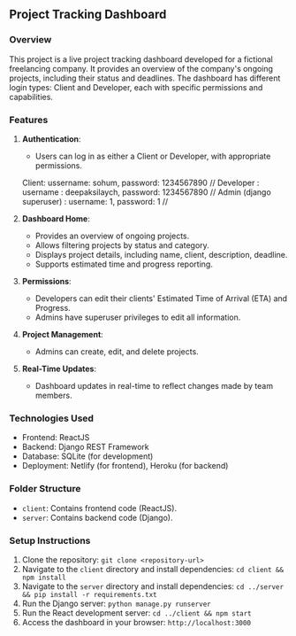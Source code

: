 ## Project Tracking Dashboard

### Overview

This project is a live project tracking dashboard developed for a fictional freelancing company. It provides an overview of the company's ongoing projects, including their status and deadlines. The dashboard has different login types: Client and Developer, each with specific permissions and capabilities.

### Features

1. **Authentication**:
   - Users can log in as either a Client or Developer, with appropriate permissions.

    Client: ussername: sohum, password: 1234567890 //
    Developer : username : deepaksilaych, password: 1234567890 //
    Admin (django superuser) : username: 1, password: 1 //

2. **Dashboard Home**:
   - Provides an overview of ongoing projects.
   - Allows filtering projects by status and category.
   - Displays project details, including name, client, description, deadline.
   - Supports estimated time and progress reporting.

3. **Permissions**:
   - Developers can edit their clients' Estimated Time of Arrival (ETA) and Progress.
   - Admins have superuser privileges to edit all information.

4. **Project Management**:
   - Admins can create, edit, and delete projects.

5. **Real-Time Updates**:
   - Dashboard updates in real-time to reflect changes made by team members.

### Technologies Used

- Frontend: ReactJS
- Backend: Django REST Framework
- Database: SQLite (for development)
- Deployment: Netlify (for frontend), Heroku (for backend)

### Folder Structure

- `client`: Contains frontend code (ReactJS).
- `server`: Contains backend code (Django).

### Setup Instructions

1. Clone the repository: `git clone <repository-url>`
2. Navigate to the `client` directory and install dependencies: `cd client && npm install`
3. Navigate to the `server` directory and install dependencies: `cd ../server && pip install -r requirements.txt`
4. Run the Django server: `python manage.py runserver`
5. Run the React development server: `cd ../client && npm start`
6. Access the dashboard in your browser: `http://localhost:3000`

